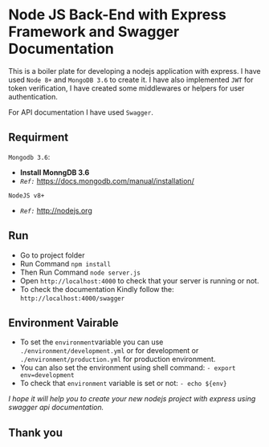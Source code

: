 # Node JS Back-End with Express Framework and Swagger Documentation

This is a boiler plate for developing a nodejs application with express. I have used `Node 8+` and `MongoDB 3.6` to create it. I have also implemented `JWT` for token verification, I have created some middlewares or helpers for user authentication.

For API documentation I have used `Swagger`.

## Requirment
 `Mongodb 3.6`:
+ **Install MonngDB 3.6**
+ *` Ref: `* https://docs.mongodb.com/manual/installation/

`NodeJS v8+`
+ *`Ref:`* http://nodejs.org
## Run
+ Go to project folder
+ Run Command    `npm install`
+ Then Run Command `node server.js`
+ Open `http://localhost:4000` to check that your server is running or not.
+ To check the documentation Kindly follow the: `http://localhost:4000/swagger`

## Environment Vairable
+ To set the `environment`variable you can use `./environment/development.yml` or for development or `./environment/production.yml` for production environment.
+ You can also set the environment using shell command:
    `- export env=development`
+ To check that `environment` variable is set or not:
   `- echo ${env}`

*I hope it will help you to create your new nodejs project with express using swagger api documentation.*
## Thank you
